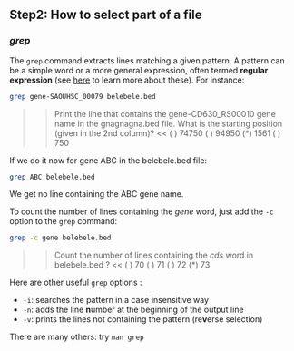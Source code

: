 ## Step2:  How to select part of a file

### *grep*

The `grep` command extracts lines matching a given pattern. 
A pattern can be a simple word or a more general expression, often termed **regular expression** (see [here](https://librarycarpentry.org/lc-data-intro/01-regular-expressions/) to learn more about these). 
For instance:

```bash
grep gene-SAOUHSC_00079 belebele.bed
```

>> Print the line that contains the gene-CD630_RS00010 gene name in the gnagnagna.bed file. What is the starting position (given in the 2nd column)? <<
( ) 74750
( ) 94950
(*) 1561
( ) 750


If we do it now for gene ABC in the belebele.bed file:

```bash
grep ABC belebele.bed
```

We get no line containing the ABC gene name.

To count the number of lines containing the _gene_ word, just add the `-c` option to the `grep` command:

```bash
grep -c gene belebele.bed
```

>> Count the number of lines containing the <i>cds</i> word in belebele.bed ? <<
( ) 70
( ) 71
( ) 72
(*) 73


Here are other useful `grep` options :
- `-i`: searches the pattern in a case **i**nsensitive way
- `-n`: adds the line **n**umber at the beginning of the output line
- `-v`: prints the lines not containing the pattern (re**v**erse selection)

There are many others: try `man grep`


